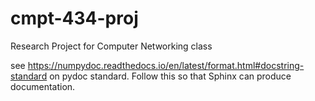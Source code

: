 # cmpt-434-proj
Research Project for Computer Networking class


see https://numpydoc.readthedocs.io/en/latest/format.html#docstring-standard
on pydoc standard.  Follow this so that Sphinx can produce documentation.
